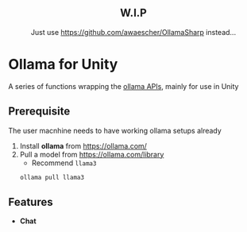 ﻿<h2 align="center">W.I.P</h2>

<p align="center">
Just use <a href="https://github.com/awaescher/OllamaSharp">https://github.com/awaescher/OllamaSharp</a> instead...
</p>

# Ollama for Unity
A series of functions wrapping the [ollama APIs](https://github.com/ollama/ollama/blob/main/docs/api.md), mainly for use in Unity

## Prerequisite
The user macnhine needs to have working ollama setups already

1. Install **ollama** from https://ollama.com/
2. Pull a model from https://ollama.com/library
    - Recommend `llama3`
    ```bash
    ollama pull llama3
    ```

## Features

- **Chat**
